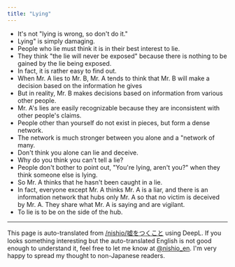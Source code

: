 ```yaml
---
title: "Lying"
---
```


- It's not "lying is wrong, so don't do it."
- Lying" is simply damaging.
- People who lie must think it is in their best interest to lie.
- They think "the lie will never be exposed" because there is nothing to be gained by the lie being exposed.
- In fact, it is rather easy to find out.
- When Mr. A lies to Mr. B, Mr. A tends to think that Mr. B will make a decision based on the information he gives
- But in reality, Mr. B makes decisions based on information from various other people.
- Mr. A's lies are easily recognizable because they are inconsistent with other people's claims.
- People other than yourself do not exist in pieces, but form a dense network.
- The network is much stronger between you alone and a "network of many.
- Don't think you alone can lie and deceive.
- Why do you think you can't tell a lie?
- People don't bother to point out, "You're lying, aren't you?" when they think someone else is lying.
- So Mr. A thinks that he hasn't been caught in a lie.
- In fact, everyone except Mr. A thinks Mr. A is a liar, and there is an information network that hubs only Mr. A so that no victim is deceived by Mr. A. They share what Mr. A is saying and are vigilant.
- To lie is to be on the side of the hub.

---
This page is auto-translated from [/nishio/嘘をつくこと](https://scrapbox.io/nishio/嘘をつくこと) using DeepL. If you looks something interesting but the auto-translated English is not good enough to understand it, feel free to let me know at [@nishio_en](https://twitter.com/nishio_en). I'm very happy to spread my thought to non-Japanese readers.